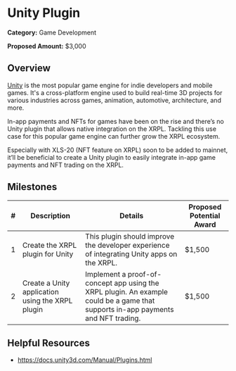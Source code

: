# Unity Plugin

**Category:** Game Development

**Proposed Amount:** $3,000

## Overview

[Unity](https://www.unity.com/) is the most popular game engine for indie developers and mobile games. It's a cross-platform engine used to build real-time 3D projects for various industries across games, animation, automotive, architecture, and more.

In-app payments and NFTs for games have been on the rise and there’s no Unity plugin that allows native integration on the XRPL. Tackling this use case for this popular game engine can further grow the XRPL ecosystem.

Especially with XLS-20 (NFT feature on XRPL) soon to be added to mainnet, it’ll be beneficial to create a Unity plugin to easily integrate in-app game payments and NFT trading on the XRPL.

## Milestones

| # | Description | Details | Proposed Potential Award |
| --- | --- | --- | --- |
| 1 | Create the XRPL plugin for Unity | This plugin should improve the developer experience of integrating Unity apps on the XRPL. | $1,500 |
| 2 | Create a Unity application using the XRPL plugin | Implement a proof-of-concept app using the XRPL plugin. An example could be a game that supports in-app payments and NFT trading. | $1,500 |

## Helpful Resources
- https://docs.unity3d.com/Manual/Plugins.html
